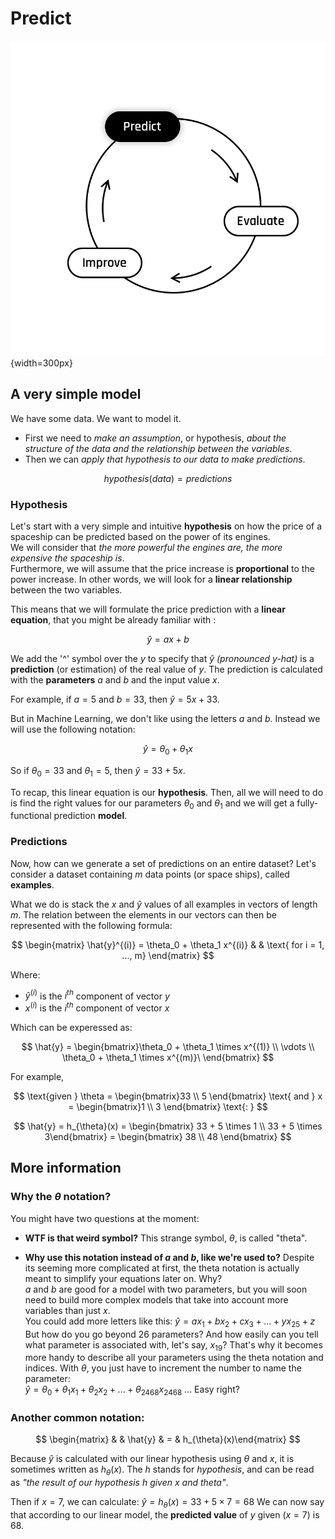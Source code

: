# Predict 

![cycle_predict](../assets/Predict.png){width=300px}

## A very simple model

We have some data.   We want to model it.  
* First we need to *make an assumption*, or hypothesis, *about the structure of the data and the relationship between the variables*.  
* Then we can *apply that hypothesis to our data to make predictions*. 

$$
hypothesis(data) = predictions
$$

### Hypothesis
Let's start with a very simple and intuitive **hypothesis** on how the price of a spaceship can be predicted based on the power of its engines.  
We will consider that *the more powerful the engines are, the more expensive the spaceship is*.  
Furthermore, we will assume that the price increase is **proportional** to the power increase. In other words, we will look for a **linear relationship** between the two variables.

This means that we will formulate the price prediction with a **linear equation**, that you might be already familiar with :  

$$
\hat{y} = ax + b
$$

We add the '^' symbol over the $y$ to specify that $\hat{y}$ *(pronounced y-hat)* is a **prediction** (or estimation) of the real value of $y$. The prediction is calculated with the **parameters** $a$ and $b$ and the input value $x$.  

For example, if $a = 5$ and $b = 33$, then $\hat{y} = 5x + 33$.  

But in Machine Learning, we don't like using the letters $a$ and $b$. Instead we will use the following notation: 

$$
\hat{y} = \theta_0 + \theta_1 x
$$

So if $\theta_0 = 33$ and $\theta_1 = 5$, then $\hat{y} = 33+ 5x$.    

To recap, this linear equation is our **hypothesis**. Then, all we will need to do is find the right values for our parameters $\theta_0$ and $\theta_1$ and we will get a fully-functional prediction **model**. 

### Predictions
Now, how can we generate a set of predictions on an entire dataset? Let's consider a dataset containing $m$ data points (or space ships), called **examples**.  

What we do is stack the $x$ and $\hat{y}$ values of all examples in vectors of length $m$. The relation between the elements in our vectors can then be represented with the following formula:  

$$
\begin{matrix}
\hat{y}^{(i)} = \theta_0 + \theta_1 x^{(i)} & & \text{ for i = 1, ..., m}
\end{matrix}
$$  

Where:
- $\hat{y}^{(i)}$ is the $i^{th}$ component of vector $y$
- $x^{(i)}$ is the $i^{th}$ component of vector $x$   

Which can be experessed as:  

$$
\hat{y} = \begin{bmatrix}\theta_0 + \theta_1 \times x^{(1)} \\ \vdots \\  \theta_0 + \theta_1 \times x^{(m)}\ \end{bmatrix}
$$  

For example,

$$
\text{given } \theta = \begin{bmatrix}33 \\ 5 \end{bmatrix} \text{ and } x = \begin{bmatrix}1 \\ 3 \end{bmatrix} \text{: }
$$

$$
\hat{y} = h_{\theta}(x) = \begin{bmatrix} 33 +  5 \times 1 \\ 33 + 5 \times 3\end{bmatrix}  = \begin{bmatrix} 38 \\ 48 \end{bmatrix} 
$$


## More information

### Why the $\theta$ notation?

You might have two questions at the moment:
- **WTF is that weird  symbol?**
This strange symbol, $\theta$, is called "theta".

- **Why use this notation instead of $a$ and $b$, like we're used to?**
Despite its seeming more complicated at first, the theta notation is actually meant to simplify your equations later on. Why?  
$a$ and $b$ are good for a model with two parameters, but you will soon need to build more complex models that take into account more variables than just $x$.  
You could add more letters like this:  $\hat{y} = ax_1 + bx_2 + cx_3 + ... + yx_{25} + z$  
But how do you go beyond 26 parameters? And how easily can you tell what parameter is associated with, let's say, $x_{19}$? That's why it becomes more handy to describe all your parameters using the theta notation and indices.
With $\theta$, you just have to increment the number to name the parameter:  
$\hat{y} = \theta_0 + \theta_1 x_1 + \theta_2 x_2 + ... + \theta_{2468} x_{2468}$ ... Easy right?  


### Another common notation:

$$
\begin{matrix} & & \hat{y} & = & h_{\theta}(x)\end{matrix}
$$

Because $\hat{y}$ is calculated with our linear hypothesis using $\theta$ and $x$, it is sometimes written as $h_{\theta}(x)$.
The $h$ stands for *hypothesis*, and can be read as *"the result of our hypothesis h given x and theta"*.

Then if $x = 7$, we can calculate:
$\hat{y} = h_{\theta}(x) = 33 + 5 \times 7 = 68$
We can now say that according to our linear model, the **predicted value** of $y$ given ($x = 7$) is 68. 
